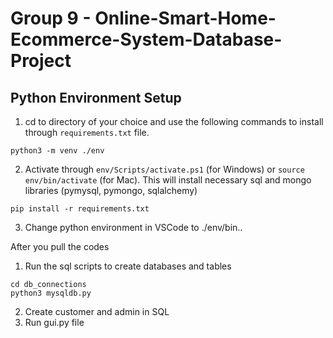 # Group 9 - Online-Smart-Home-Ecommerce-System-Database-Project

## Python Environment Setup
1. cd to directory of your choice and use the following commands to install through `requirements.txt` file. 
```
python3 -m venv ./env
```
2. Activate through `env/Scripts/activate.ps1` (for Windows) or `source env/bin/activate` (for Mac). This will install necessary sql and mongo libraries (pymysql, pymongo, sqlalchemy)
```
pip install -r requirements.txt
```
3. Change python environment in VSCode to ./env/bin..


After you pull the codes
1. Run the sql scripts to create databases and tables
``` 
cd db_connections
python3 mysqldb.py
```
2. Create customer and admin in SQL
3. Run gui.py file 